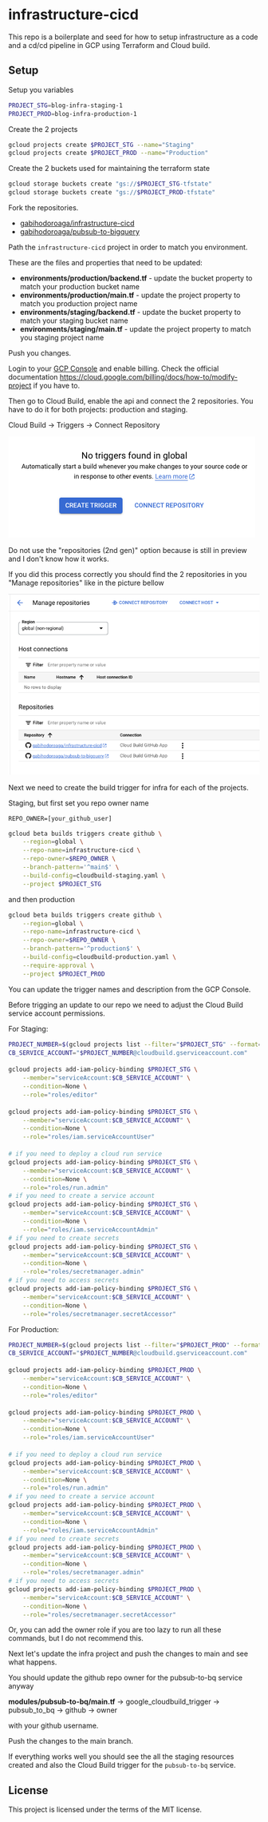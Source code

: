 # infrastructure-cicd

This repo is a boilerplate and seed for how to setup infrastructure as a code and a cd/cd pipeline in GCP using Terraform and Cloud build.

## Setup

Setup you variables

```bash
PROJECT_STG=blog-infra-staging-1
PROJECT_PROD=blog-infra-production-1
```

Create the 2 projects

```bash
gcloud projects create $PROJECT_STG --name="Staging"
gcloud projects create $PROJECT_PROD --name="Production"
```

Create the 2 buckets used for maintaining the terraform state

```bash
gcloud storage buckets create "gs://$PROJECT_STG-tfstate"
gcloud storage buckets create "gs://$PROJECT_PROD-tfstate"
```

Fork the repositories.

- [gabihodoroaga/infrastructure-cicd](https://github.com/gabihodoroaga/infrastructure-cicd.git)
- [gabihodoroaga/pubsub-to-bigquery](https://github.com/gabihodoroaga/pubsub-to-bigquery.git)

Path the `infrastructure-cicd` project in order to match you environment.

These are the files and properties that need to be updated:

- **environments/production/backend.tf** - update the bucket property to match your production bucket name
- **environments/production/main.tf** - update the project property to match you production project name
- **environments/staging/backend.tf** - update the bucket property to match your staging bucket name
- **environments/staging/main.tf** - update the project property to match you staging project name

Push you changes.

Login to your [GCP Console](https://console.cloud.google.com) and enable billing.
Check the official documentation https://cloud.google.com/billing/docs/how-to/modify-project if you have to.

Then go to Cloud Build, enable the api and connect the 2 repositories. You have to do it for both projects: production and staging.

Cloud Build -> Triggers -> Connect Repository

![connect-repo](resources/img/post-43-connect-repo.png)

Do not use the "repositories (2nd gen)" option because is still in preview and I don't know how it works.

If you did this process correctly you should find the 2 repositories in you "Manage repositories" like in the 
picture bellow

![manage-repo](resources/img/post-43-manage-repo.png)

Next we need to create the build trigger for infra for each of the projects. 

Staging, but first set you repo owner name

```
REPO_OWNER=[your_github_user]
```

```bash
gcloud beta builds triggers create github \
    --region=global \
    --repo-name=infrastructure-cicd \
    --repo-owner=$REPO_OWNER \
    --branch-pattern='^main$' \
    --build-config=cloudbuild-staging.yaml \
    --project $PROJECT_STG
```

and then production

```bash
gcloud beta builds triggers create github \
    --region=global \
    --repo-name=infrastructure-cicd \
    --repo-owner=$REPO_OWNER \
    --branch-pattern='^production$' \
    --build-config=cloudbuild-production.yaml \
    --require-approval \
    --project $PROJECT_PROD
```

You can update the trigger names and description from the GCP Console.

Before trigging an update to our repo we need to adjust the Cloud Build service account permissions.

For Staging:

```bash
PROJECT_NUMBER=$(gcloud projects list --filter="$PROJECT_STG" --format="value(PROJECT_NUMBER)")
CB_SERVICE_ACCOUNT="$PROJECT_NUMBER@cloudbuild.gserviceaccount.com"

gcloud projects add-iam-policy-binding $PROJECT_STG \
    --member="serviceAccount:$CB_SERVICE_ACCOUNT" \
    --condition=None \
    --role="roles/editor"

gcloud projects add-iam-policy-binding $PROJECT_STG \
    --member="serviceAccount:$CB_SERVICE_ACCOUNT" \
    --condition=None \
    --role="roles/iam.serviceAccountUser"

# if you need to deploy a cloud run service
gcloud projects add-iam-policy-binding $PROJECT_STG \
    --member="serviceAccount:$CB_SERVICE_ACCOUNT" \
    --condition=None \
    --role="roles/run.admin"
# if you need to create a service account
gcloud projects add-iam-policy-binding $PROJECT_STG \
    --member="serviceAccount:$CB_SERVICE_ACCOUNT" \
    --condition=None \
    --role="roles/iam.serviceAccountAdmin"
# if you need to create secrets
gcloud projects add-iam-policy-binding $PROJECT_STG \
    --member="serviceAccount:$CB_SERVICE_ACCOUNT" \
    --condition=None \
    --role="roles/secretmanager.admin"
# if you need to access secrets
gcloud projects add-iam-policy-binding $PROJECT_STG \
    --member="serviceAccount:$CB_SERVICE_ACCOUNT" \
    --condition=None \
    --role="roles/secretmanager.secretAccessor"
```

For Production:

```bash
PROJECT_NUMBER=$(gcloud projects list --filter="$PROJECT_PROD" --format="value(PROJECT_NUMBER)")
CB_SERVICE_ACCOUNT="$PROJECT_NUMBER@cloudbuild.gserviceaccount.com"

gcloud projects add-iam-policy-binding $PROJECT_PROD \
    --member="serviceAccount:$CB_SERVICE_ACCOUNT" \
    --condition=None \
    --role="roles/editor"

gcloud projects add-iam-policy-binding $PROJECT_PROD \
    --member="serviceAccount:$CB_SERVICE_ACCOUNT" \
    --condition=None \
    --role="roles/iam.serviceAccountUser"

# if you need to deploy a cloud run service
gcloud projects add-iam-policy-binding $PROJECT_PROD \
    --member="serviceAccount:$CB_SERVICE_ACCOUNT" \
    --condition=None \
    --role="roles/run.admin"
# if you need to create a service account
gcloud projects add-iam-policy-binding $PROJECT_PROD \
    --member="serviceAccount:$CB_SERVICE_ACCOUNT" \
    --condition=None \
    --role="roles/iam.serviceAccountAdmin"
# if you need to create secrets
gcloud projects add-iam-policy-binding $PROJECT_PROD \
    --member="serviceAccount:$CB_SERVICE_ACCOUNT" \
    --condition=None \
    --role="roles/secretmanager.admin"
# if you need to access secrets
gcloud projects add-iam-policy-binding $PROJECT_PROD \
    --member="serviceAccount:$CB_SERVICE_ACCOUNT" \
    --condition=None \
    --role="roles/secretmanager.secretAccessor"
```

Or, you can add the owner role if you are too lazy to run all these commands, but I do not recommend this.

Next let's update the infra project and push the changes to main and see what happens.

You should update the github repo owner for the pubsub-to-bq service anyway

**modules/pubsub-to-bq/main.tf** -> google_cloudbuild_trigger -> pubsub_to_bq -> github -> owner 

with your github username.

Push the changes to the main branch.

If everything works well you should see the all the staging resources created and also the Cloud Build trigger 
for the `pubsub-to-bq` service.


## License

This project is licensed under the terms of the MIT license.

